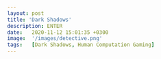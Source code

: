 ```yaml
---
layout: post
title: 'Dark Shadows'
description: ENTER
date:   2020-11-12 15:01:35 +0300
image:  '/images/detective.png'
tags:   [Dark Shadows, Human Computation Gaming]
---
```

